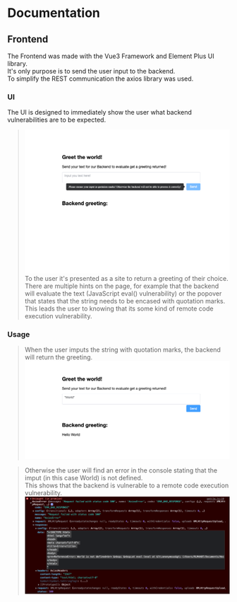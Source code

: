 # Documentation
## Frontend
The Frontend was made with the Vue3 Framework and Element Plus UI library.  
It's only purpose is to send the user input to the backend.  
To simplify the REST communication the axios library was used.  
### UI
The UI is designed to immediately show the user what backend vulnerabilities are to be expected.  
>![](doc/assets/frontend.png)  
To the user it's presented as a site to return a greeting of their choice.  
There are multiple hints on the page, for example that the backend will evaluate the text (JavaScript eval() vulnerability)   or the popover that states that the string needs to be encased with quotation marks. This leads the user to knowing that its some kind of remote code execution vulnerability.  
### Usage
>When the user imputs the string with quotation marks, the backend will return the greeting.  
![](doc/assets/frontend2.png)  

>Otherwise the user will find an error in the console stating that the imput (in this case World) is not defined.  
This shows that the backend is vulnerable to a remote code execution vulnerability.  
![](doc/assets/frontend3.png)  
